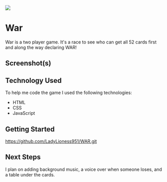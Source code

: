 <img src="https://i.imgur.com/9LxyiVQt.jpg" />

# War  

War is a two player game. It's a race to see who can get all 52 cards first and along the way declaring WAR!

## Screenshot(s)

## Technology Used

To help me code the game I used the following technologies:
* HTML
* CSS
* JavaScript

## Getting Started

https://github.com/LadyLioness951/WAR.git


## Next Steps

I plan on adding background music, a voice over when someone loses, and a table under the cards.